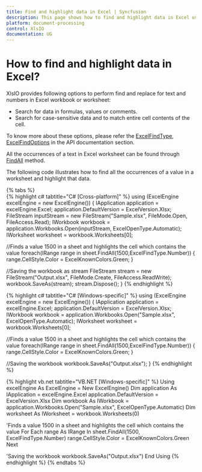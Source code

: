 ```yaml
---
title: Find and highlight data in Excel | Syncfusion
description: This page shows how to find and highlight data in Excel using the Syncfusion .NET Excel library (XlsIO).
platform: document-processing
control: XlsIO
documentation: UG
---
```


# How to find and highlight data in Excel?

XlsIO provides following options to perform find and replace for text and numbers in Excel workbook or worksheet:

* Search for data in formulas, values or comments.
* Search for case-sensitive data and to match entire cell contents of the cell.

To know more about these options, please refer the [ExcelFindType](https://help.syncfusion.com/cr/file-formats/Syncfusion.XlsIO.ExcelFindType.html), [ExcelFindOptions](https://help.syncfusion.com/cr/file-formats/Syncfusion.XlsIO.ExcelFindOptions.html) in the API documentation section.

All the occurrences of a text in Excel worksheet can be found through [FindAll](https://help.syncfusion.com/cr/file-formats/Syncfusion.XlsIO.IWorksheet.html#Syncfusion_XlsIO_IWorksheet_FindAll_System_String_Syncfusion_XlsIO_ExcelFindType_) method.

The following code illustrates how to find all the occurrences of a value in a worksheet and highlight that data.

{% tabs %}  
{% highlight c# tabtitle="C# [Cross-platform]" %}
using (ExcelEngine excelEngine = new ExcelEngine())
{
  IApplication application = excelEngine.Excel;
  application.DefaultVersion = ExcelVersion.Xlsx;
  FileStream inputStream = new FileStream("Sample.xlsx", FileMode.Open, FileAccess.Read);
  IWorkbook workbook = application.Workbooks.Open(inputStream, ExcelOpenType.Automatic);
  IWorksheet worksheet = workbook.Worksheets[0];

  //Finds a value 1500 in a sheet and highlights the cell which contains the value
  foreach(IRange range in sheet.FindAll(1500,ExcelFindType.Number))
  {
    range.CellStyle.Color = ExcelKnownColors.Green;
  }

  //Saving the workbook as stream
  FileStream stream = new FileStream("Output.xlsx", FileMode.Create, FileAccess.ReadWrite);
  workbook.SaveAs(stream);
  stream.Dispose();
}
{% endhighlight %}

{% highlight c# tabtitle="C# [Windows-specific]" %}
using (ExcelEngine excelEngine = new ExcelEngine())
{
  IApplication application = excelEngine.Excel;
  application.DefaultVersion = ExcelVersion.Xlsx;
  IWorkbook workbook = application.Workbooks.Open("Sample.xlsx", ExcelOpenType.Automatic);
  IWorksheet worksheet = workbook.Worksheets[0];

  //Finds a value 1500 in a sheet and highlights the cell which contains the value
  foreach(IRange range in sheet.FindAll(1500,ExcelFindType.Number))
  {
    range.CellStyle.Color = ExcelKnownColors.Green;
  }

  //Saving the workbook
  workbook.SaveAs("Output.xlsx");
}
{% endhighlight %}

{% highlight vb.net tabtitle="VB.NET [Windows-specific]" %}
Using excelEngine As ExcelEngine = New ExcelEngine()
  Dim application As IApplication = excelEngine.Excel
  application.DefaultVersion = ExcelVersion.Xlsx
  Dim workbook As IWorkbook = application.Workbooks.Open("Sample.xlsx", ExcelOpenType.Automatic)
  Dim worksheet As IWorksheet = workbook.Worksheets(0)

  'Finds a value 1500 in a sheet and highlights the cell which contains the value
  For Each range As IRange In sheet.FindAll(1500, ExcelFindType.Number)
    range.CellStyle.Color = ExcelKnownColors.Green
  Next

  'Saving the workbook
  workbook.SaveAs("Output.xlsx")
End Using
{% endhighlight %}
{% endtabs %} 
